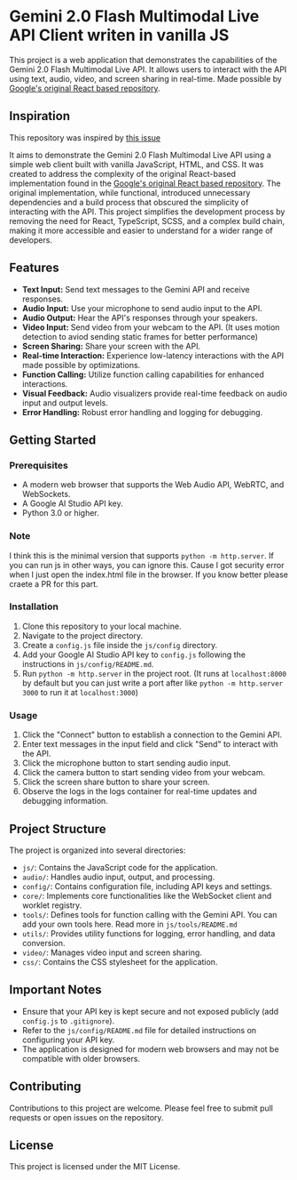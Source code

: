 # Gemini 2.0 Flash Multimodal Live API Client writen in vanilla JS

This project is a web application that demonstrates the capabilities of the Gemini 2.0 Flash Multimodal Live API. It allows users to interact with the API using text, audio, video, and screen sharing in real-time.
Made possible by [Google's original React based repository](https://github.com/google-gemini/multimodal-live-api-web-console).

## Inspiration

This repository was inspired by [this issue](https://github.com/google-gemini/multimodal-live-api-web-console/issues/19)

It aims to demonstrate the Gemini 2.0 Flash Multimodal Live API using a simple web client built with vanilla JavaScript, HTML, and CSS. It was created to address the complexity of the original React-based implementation found in the [Google's original React based repository](https://github.com/google-gemini/multimodal-live-api-web-console). The original implementation, while functional, introduced unnecessary dependencies and a build process that obscured the simplicity of interacting with the API. This project simplifies the development process by removing the need for React, TypeScript, SCSS, and a complex build chain, making it more accessible and easier to understand for a wider range of developers.

## Features

* **Text Input:** Send text messages to the Gemini API and receive responses.
* **Audio Input:** Use your microphone to send audio input to the API.
* **Audio Output:** Hear the API's responses through your speakers.
* **Video Input:** Send video from your webcam to the API. (It uses motion detection to aviod sending static frames for better performance)
* **Screen Sharing:** Share your screen with the API.
* **Real-time Interaction:** Experience low-latency interactions with the API made possible by optimizations.
* **Function Calling:** Utilize function calling capabilities for enhanced interactions.
* **Visual Feedback:** Audio visualizers provide real-time feedback on audio input and output levels.
* **Error Handling:** Robust error handling and logging for debugging.

## Getting Started

### Prerequisites

* A modern web browser that supports the Web Audio API, WebRTC, and WebSockets.
* A Google AI Studio API key.
* Python 3.0 or higher.

### Note

I think this is the minimal version that supports `python -m http.server`. If you can run js in other ways, you can ignore this.
Cause I got security error when I just open the index.html file in the browser. If you know better please craete a PR for this part.

### Installation

1. Clone this repository to your local machine.
2. Navigate to the project directory.
3. Create a `config.js` file inside the `js/config` directory.
4. Add your Google AI Studio API key to `config.js` following the instructions in `js/config/README.md`.
5. Run `python -m http.server` in the project root. (It runs at `localhost:8000` by default but you can just write a port after like `python -m http.server 3000` to run it at `localhost:3000`)

### Usage

1. Click the "Connect" button to establish a connection to the Gemini API.
2. Enter text messages in the input field and click "Send" to interact with the API.
3. Click the microphone button to start sending audio input.
4. Click the camera button to start sending video from your webcam.
5. Click the screen share button to share your screen.
6. Observe the logs in the logs container for real-time updates and debugging information.

## Project Structure

The project is organized into several directories:

* `js/`: Contains the JavaScript code for the application.
* `audio/`: Handles audio input, output, and processing.
* `config/`: Contains configuration file, including API keys and settings.
* `core/`: Implements core functionalities like the WebSocket client and worklet registry.
* `tools/`: Defines tools for function calling with the Gemini API. You can add your own tools here. Read more in `js/tools/README.md`
* `utils/`: Provides utility functions for logging, error handling, and data conversion.
* `video/`: Manages video input and screen sharing.
* `css/`: Contains the CSS stylesheet for the application.

## Important Notes

* Ensure that your API key is kept secure and not exposed publicly (add `config.js` to `.gitignore`).
* Refer to the `js/config/README.md` file for detailed instructions on configuring your API key.
* The application is designed for modern web browsers and may not be compatible with older browsers.

## Contributing

Contributions to this project are welcome. Please feel free to submit pull requests or open issues on the repository.

## License

This project is licensed under the MIT License.
